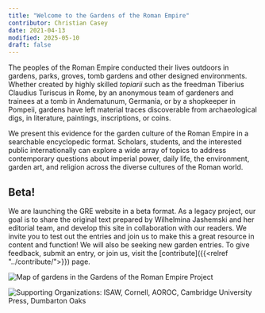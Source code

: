 ```yaml
---
title: "Welcome to the Gardens of the Roman Empire"
contributor: Christian Casey
date: 2021-04-13
modified: 2025-05-10
draft: false
---
```


The peoples of the Roman Empire conducted their lives outdoors in gardens, parks, groves, tomb gardens and other designed environments. Whether created by highly skilled *topiarii* such as the freedman Tiberius Claudius Turiscus in Rome, by an anonymous team of gardeners and trainees at a tomb in Andematunum, Germania, or by a shopkeeper in Pompeii, gardens have left material traces discoverable from archaeological digs, in literature, paintings, inscriptions, or coins.

We present this evidence for the garden culture of the Roman Empire in a searchable encyclopedic format. Scholars, students, and the interested public internationally can explore a wide array of topics to address contemporary questions about imperial power, daily life, the environment, garden art, and religion across the diverse cultures of the Roman world.

## Beta!

We are launching the GRE website in a beta format. As a legacy project, our goal is to share the original text prepared by Wilhelmina Jashemski and her editorial team, and develop this site in collaboration with our readers. We invite you to test out the entries and join us to make this a great resource in content and function! We will also be seeking new garden entries. To give feedback, submit an entry, or join us,
visit the [contribute]({{<relref "../contribute/">}}) page.

<!--For the most recent information about the status of the project and news about upcoming publications and features, please see our [blog]({{<relref "../blog/">}}).-->

![Map of gardens in the Gardens of the Roman Empire Project](../images/landing-page-map-1.png)

![Supporting Organizations: ISAW, Cornell, AOROC, Cambridge University Press, Dumbarton Oaks](../img/logos.png)
